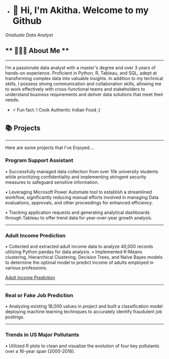 - # 👋 Hi, I'm Akitha. Welcome to my Github
*Graduate Data Analyst*

## ** 🙋🏻‍♀️ About Me **
--------------------------------------------------------------------------------------------------------------------------------------

I’m a passionate data analyst with a master's degree and over 3 years of hands-on experience. Proficient in Python, R, Tableau, and SQL, adept at transforming complex data into valuable insights. In addition to my technical skills, I possess strong communication and collaboration skills, allowing me to work effectively with cross-functional teams and stakeholders to understand business requirements and deliver data solutions that meet their needs.

- ⚡ Fun fact: I Cook Authentic Indian Food ;)


## 📚 Projects
-------------------------------------------------------------------------------------------------------------------------------------
Here are some projects that I've Enjoyed.... 

### Program Support Assistant 

•	Successfully managed data collection from over 10k university students while prioritizing confidentiality and implementing stringent security measures to safeguard sensitive information. 

•	Leveraging Microsoft Power Automate tool to establish a streamlined workflow, significantly reducing manual efforts involved in managing Data evaluations, approvals, and other proceedings for enhanced efficiency.

•	Tracking application requests and generating analytical dashboards through Tableau to offer trend data for year-over-year growth analysis.

------------------------------------------------------------------------------------------------------------------------------------

### Adult Income Prediction

•	Collected and extracted adult income data to analyze 40,000 records utilizing Python pandas for data analysis.
•	Implemented K-Means clustering, Hierarchical Clustering, Decision Trees, and Naïve Bayes models to determine the optimal model to predict income of adults employed in various professions.

 [Adult Income Prediction](https://adults-income-prediction2.webnode.page/)

------------------------------------------------------------------------------------------------------------------------------------

### Real or Fake Job Prediction

•	Analyzing existing 18,000 values in project and built a classification model deploying machine learning techniques to accurately identify fraudulent job postings.

------------------------------------------------------------------------------------------------------------------------------------

### Trends in US Major Pollutants	

•	Utilized R plots to clean and visualize the evolution of four key pollutants over a 16-year span (2000-2016).


<!---
AkithaPinisetti2107/AkithaPinisetti2107 is a ✨ special ✨ repository because its `README.md` (this file) appears on your GitHub profile.
You can click the Preview link to take a look at your changes.
--->
